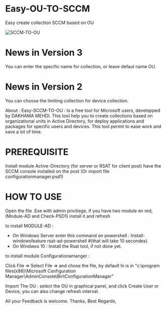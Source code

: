 # Easy-OU-TO-SCCM
Easy create collection SCCM based on OU

![SCCM-TO-OU](https://user-images.githubusercontent.com/49924401/81846370-44105780-9552-11ea-867f-95c487270f6a.gif)

# News in Version 3

You can enter the specific name for collection, or leave defaut name OU.

# News in Version 2 
You can choose the limiting collection for device collection.

About : 
Easy-SCCM-TO-OU : Is a free tool for Microsoft users, developped by DAKHAMA MEHDI.
This tool help you to create collections based on organizational units in Active Directory, for deploy applications and packages for specific users and devices.
This tool permit to ease work and save a lot of time.

# PREREQUISITE 

Install module Active-Directory (for server or RSAT for client post)
have the SCCM console installed on the post (Or import file configurationmanager.psd1)

# HOW TO USE 

Open the file .Exe with admin priviliege, if you have two module en red, (Module-AD and Check-PSD1) install it and refresh

to install MODULE-AD :

- On Windows Server
enter this command on powershell : Install-windowsfeature rsat-ad-powershell #(that will take 10 secondes)
- On Windwos 10 : 
Install the Rsat tool, if not done yet.

to install module Configurationamanger :

Click File => Select File => and chose the file, by default hi is in 
"c:\program files(x86)\Microsoft Configuration Manager\AdminConsole\Bin\ConfigurationManager"

Import The OU :
select the OU in graphical panel, and click Create User or Device, you can also change refresh interval.

All your Feedback is welcome.
Thanks,
Best Regards,

